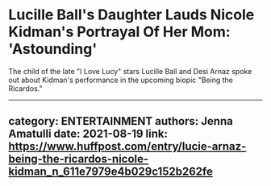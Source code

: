 # Lucille Ball's Daughter Lauds Nicole Kidman's Portrayal Of Her Mom: 'Astounding'

The child of the late "I Love Lucy" stars Lucille Ball and Desi Arnaz spoke out about Kidman's performance in the upcoming biopic "Being the Ricardos."

---
category: ENTERTAINMENT
authors: Jenna Amatulli
date: 2021-08-19
link: https://www.huffpost.com/entry/lucie-arnaz-being-the-ricardos-nicole-kidman_n_611e7979e4b029c152b262fe
---

